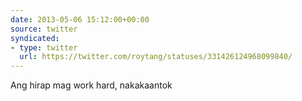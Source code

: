```yaml
---
date: 2013-05-06 15:12:00+00:00
source: twitter
syndicated:
- type: twitter
  url: https://twitter.com/roytang/statuses/331426124968099840/
---
```


Ang hirap mag work hard, nakakaantok